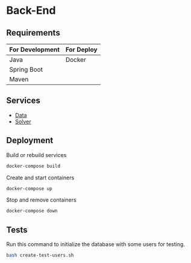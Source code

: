 # Back-End

## Requirements

| For Development | For Deploy |
| --------------- | ---------- |
| Java | Docker |
| Spring Boot |
| Maven |

## Services

* [Data](Data)
* [Solver](Solver)

## Deployment

Build or rebuild services
```bash
docker-compose build
```

Create and start containers
```bash
docker-compose up
```

Stop and remove containers
```bash
docker-compose down
```

## Tests

Run this command to initialize the database with some users for testing.
```bash
bash create-test-users.sh 
```